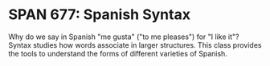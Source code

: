 # SPAN 677: Spanish Syntax

Why do we say in Spanish "me gusta" ("to me pleases") for "I like it"? Syntax studies how words associate in larger structures. This class provides the tools to understand the forms of different varieties of Spanish.